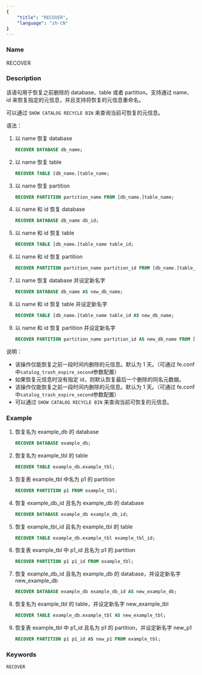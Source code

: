```yaml
---
{
    "title": "RECOVER",
    "language": "zh-CN"
}
---
```


<!--
Licensed to the Apache Software Foundation (ASF) under one
or more contributor license agreements.  See the NOTICE file
distributed with this work for additional information
regarding copyright ownership.  The ASF licenses this file
to you under the Apache License, Version 2.0 (the
"License"); you may not use this file except in compliance
with the License.  You may obtain a copy of the License at

  http://www.apache.org/licenses/LICENSE-2.0

Unless required by applicable law or agreed to in writing,
software distributed under the License is distributed on an
"AS IS" BASIS, WITHOUT WARRANTIES OR CONDITIONS OF ANY
KIND, either express or implied.  See the License for the
specific language governing permissions and limitations
under the License.
-->

### Name

RECOVER

### Description


该语句用于恢复之前删除的 database、table 或者 partition。支持通过 name、id 来恢复指定的元信息，并且支持将恢复的元信息重命名。


可以通过 `SHOW CATALOG RECYCLE BIN` 来查询当前可恢复的元信息。

语法：

1. 以 name 恢复 database

   ```sql
   RECOVER DATABASE db_name;
   ```

2. 以 name 恢复 table

   ```sql
   RECOVER TABLE [db_name.]table_name;
   ```

3. 以 name 恢复 partition

   ```sql
   RECOVER PARTITION partition_name FROM [db_name.]table_name;
   ```

4. 以 name 和 id 恢复 database

   ```sql
   RECOVER DATABASE db_name db_id;
   ```

5. 以 name 和 id 恢复 table


   ```sql
   RECOVER TABLE [db_name.]table_name table_id;
   ```

6. 以 name 和 id 恢复 partition

   ```sql
   RECOVER PARTITION partition_name partition_id FROM [db_name.]table_name;
   ```   

7. 以 name 恢复 database 并设定新名字

   ```sql
   RECOVER DATABASE db_name AS new_db_name;
   ```

8. 以 name 和 id 恢复 table 并设定新名字

   ```sql
   RECOVER TABLE [db_name.]table_name table_id AS new_db_name;
   ```

9. 以 name 和 id 恢复 partition 并设定新名字

   ```sql
   RECOVER PARTITION partition_name partition_id AS new_db_name FROM [db_name.]table_name;
   ```  

说明：

- 该操作仅能恢复之前一段时间内删除的元信息。默认为 1 天。（可通过 fe.conf 中`catalog_trash_expire_second`参数配置）
- 如果恢复元信息时没有指定 id，则默认恢复最后一个删除的同名元数据。
- 该操作仅能恢复之前一段时间内删除的元信息。默认为 1 天。（可通过 fe.conf 中`catalog_trash_expire_second`参数配置）
- 可以通过 `SHOW CATALOG RECYCLE BIN` 来查询当前可恢复的元信息。

### Example

1. 恢复名为 example_db 的 database

   ```sql
   RECOVER DATABASE example_db;
   ```

2. 恢复名为 example_tbl 的 table

   ```sql
   RECOVER TABLE example_db.example_tbl;
   ```

3. 恢复表 example_tbl 中名为 p1 的 partition

   ```sql
   RECOVER PARTITION p1 FROM example_tbl;
   ```

4. 恢复 example_db_id 且名为 example_db 的 database

   ```sql
   RECOVER DATABASE example_db example_db_id;
   ```

5. 恢复 example_tbl_id 且名为 example_tbl 的 table

   ```sql
   RECOVER TABLE example_db.example_tbl example_tbl_id;
   ```

6. 恢复表 example_tbl 中 p1_id 且名为 p1 的 partition

   ```sql
   RECOVER PARTITION p1 p1_id FROM example_tbl;
   ```

7. 恢复 example_db_id 且名为 example_db 的 database，并设定新名字 new_example_db

   ```sql
   RECOVER DATABASE example_db example_db_id AS new_example_db;
   ```

8. 恢复名为 example_tbl 的 table，并设定新名字 new_example_tbl

   ```sql
   RECOVER TABLE example_db.example_tbl AS new_example_tbl;
   ```

9. 恢复表 example_tbl 中 p1_id 且名为 p1 的 partition，并设定新名字 new_p1

   ```sql
   RECOVER PARTITION p1 p1_id AS new_p1 FROM example_tbl;
   ```

### Keywords

    RECOVER



